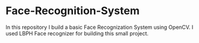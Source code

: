 # Face-Recognition-System
In this repository I build a basic Face Recognization System using OpenCV. I used LBPH Face recognizer for building this small project.
